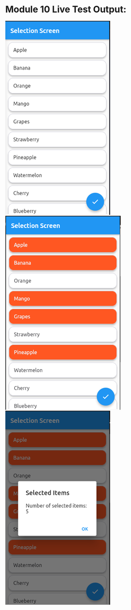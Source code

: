 # Module 10 Live Test Output:
![Output 01](assets/images/module-10-live--test-output-1.png)
![Output 02](assets/images/module-10-live--test-output-22.png)
![Output 02](assets/images/module-10-live--test-output-2.png)
